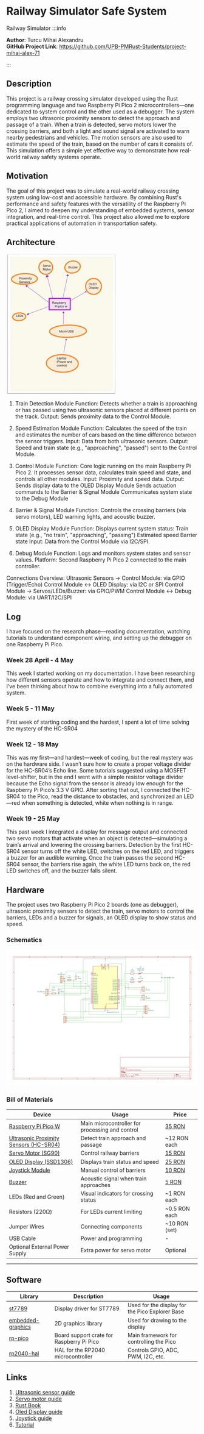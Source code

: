 # Railway Simulator Safe System
Railway Simulator
:::info 

**Author**: Turcu Mihai Alexandru\
**GitHub Project Link**: https://github.com/UPB-PMRust-Students/project-mihai-alex-71

:::

## Description

This project is a railway crossing simulator developed using the Rust programming language and two Raspberry Pi Pico 2 microcontrollers—one dedicated to system control and the other used as a debugger. The system employs two ultrasonic proximity sensors to detect the approach and passage of a train. When a train is detected, servo motors lower the crossing barriers, and both a light and sound signal are activated to warn nearby pedestrians and vehicles. The motion sensors are also used to estimate the speed of the train, based on the number of cars it consists of. This simulation offers a simple yet effective way to demonstrate how real-world railway safety systems operate.

## Motivation

The goal of this project was to simulate a real-world railway crossing system using low-cost and accessible hardware. By combining Rust's performance and safety features with the versatility of the Raspberry Pi Pico 2, I aimed to deepen my understanding of embedded systems, sensor integration, and real-time control. This project also allowed me to explore practical applications of automation in transportation safety.

## Architecture 

![Schematic diagram](1project.webp)

1) Train Detection Module
    Function: Detects whether a train is approaching or has passed using two ultrasonic sensors placed at different points on the track.
    Output: Sends proximity data to the Control Module.

2) Speed Estimation Module
    Function: Calculates the speed of the train and estimates the number of cars based on the time difference between the sensor triggers.
    Input: Data from both ultrasonic sensors.
    Output: Speed and train state (e.g., "approaching", "passed") sent to the Control Module.

3) Control Module
    Function: Core logic running on the main Raspberry Pi Pico 2. It processes sensor data, calculates train speed and state, and controls all other modules.
    Input: Proximity and speed data.
    Output:
        Sends display data to the OLED Display Module
        Sends actuation commands to the Barrier & Signal Module
        Communicates system state to the Debug Module

4) Barrier & Signal Module
    Function: Controls the crossing barriers (via servo motors), LED warning lights, and acoustic buzzer.
    
5) OLED Display Module
    Function: Displays current system status:
        Train state (e.g., "no train", "approaching", "passing")
        Estimated speed
        Barrier state
    Input: Data from the Control Module via I2C/SPI.
    
6) Debug Module
    Function: Logs and monitors system states and sensor values.
    Platform: Second Raspberry Pi Pico 2 connected to the main controller.

Connections Overview:
    Ultrasonic Sensors → Control Module: via GPIO (Trigger/Echo)
    Control Module ↔ OLED Display: via I2C or SPI
    Control Module → Servos/LEDs/Buzzer: via GPIO/PWM
    Control Module ↔ Debug Module: via UART/I2C/SPI
## Log

I have focused on the research phase—reading documentation, watching tutorials to understand component wiring, and setting up the debugger on one Raspberry Pi Pico.

### Week 28 April - 4 May

This week I started working on my documentation. I have been researching how different sensors operate and how to integrate and connect them, and I’ve been thinking about how to combine everything into a fully automated system.

### Week 5 - 11 May

First week of starting coding and the hardest, I spent a lot of time solving the mystery of the HC-SR04 

### Week 12 - 18 May

This was my first—and hardest—week of coding, but the real mystery was on the hardware side. I wasn’t sure how to create a proper voltage divider for the HC-SR04’s Echo line. Some tutorials suggested using a MOSFET level-shifter, but in the end I went with a simple resistor voltage divider because the Echo signal from the sensor is already low enough for the Raspberry Pi Pico’s 3.3 V GPIO. After sorting that out, I connected the HC-SR04 to the Pico, read the distance to obstacles, and synchronized an LED—red when something is detected, white when nothing is in range.

### Week 19 - 25 May
This past week I integrated a display for message output and connected two servo motors that activate when an object is detected—simulating a train’s arrival and lowering the crossing barriers. Detection by the first HC-SR04 sensor turns off the white LED, switches on the red LED, and triggers a buzzer for an audible warning. Once the train passes the second HC-SR04 sensor, the barriers rise again, the white LED turns back on, the red LED switches off, and the buzzer falls silent.

## Hardware

The project uses two Raspberry Pi Pico 2 boards (one as debugger), ultrasonic proximity sensors to detect the train, servo motors to control the barriers, LEDs and a buzzer for signals, an OLED display to show status and speed.

### Schematics

![Schematic diagram](KiCad.svg)

### Bill of Materials

<!-- Fill out this table with all the hardware components that you might need.

The format is 
```
| [Device](link://to/device) | This is used ... | [price](link://to/store) |

```

-->

 Device | Usage | Price |
|--------|-------|-------|
| [Raspberry Pi Pico W](https://www.raspberrypi.com/documentation/microcontrollers/raspberry-pi-pico.html) | Main microcontroller for processing and control | [35 RON](https://www.optimusdigital.ro/en/raspberry-pi-boards/12394-raspberry-pi-pico-w.html) |
| [Ultrasonic Proximity Sensors (HC-SR04)](https://www.electronicshub.org/hc-sr04-ultrasonic-sensor/) | Detect train approach and passage | ~12 RON each |
| [Servo Motor (SG90)](https://www.optimusdigital.ro/en/motors/898-servomotor-towerpro-sg90-9g.html) | Control railway barriers | [15 RON](https://www.optimusdigital.ro/en/motors/898-servomotor-towerpro-sg90-9g.html) |
| [OLED Display (SSD1306)](https://www.optimusdigital.ro/en/displays/916-display-oled-128x64-pixel-i2c-096-inch.html) | Displays train status and speed | [25 RON](https://www.optimusdigital.ro/en/displays/916-display-oled-128x64-pixel-i2c-096-inch.html) |
| [Joystick Module](https://www.optimusdigital.ro/en/input-devices/2765-joystick-module.html) | Manual control of barriers | [10 RON](https://www.optimusdigital.ro/en/input-devices/2765-joystick-module.html) |
| [Buzzer](https://www.optimusdigital.ro/en/audio-devices/967-active-buzzer-module.html) | Acoustic signal when train approaches | [5 RON](https://www.optimusdigital.ro/en/audio-devices/967-active-buzzer-module.html) |
| LEDs (Red and Green) | Visual indicators for crossing status | ~1 RON each |
| Resistors (220Ω) | For LEDs current limiting | ~0.5 RON each |
| Jumper Wires | Connecting components | ~10 RON (set) |
| USB Cable | Power and programming | - |
| Optional External Power Supply | Extra power for servo motor | Optional |

---

## Software

| Library | Description | Usage |
|---------|-------------|-------|
| [st7789](https://github.com/almindor/st7789) | Display driver for ST7789 | Used for the display for the Pico Explorer Base |
| [embedded-graphics](https://github.com/embedded-graphics/embedded-graphics) | 2D graphics library | Used for drawing to the display |
| [rp-pico](https://docs.rs/rp-pico/latest/rp_pico/) | Board support crate for Raspberry Pi Pico | Main framework for controlling the Pico |
| [rp2040-hal](https://docs.rs/rp2040-hal/latest/rp2040_hal/) | HAL for the RP2040 microcontroller | Controls GPIO, ADC, PWM, I2C, etc. |

## Links

1. [Ultrasonic sensor guide](https://www.tomshardware.com/how-to/ultrasonic-sensor-raspberry-pi-pico)
2. [Servo motor guide](https://dronebotworkshop.com/servo-motors/)
3. [Rust Book](https://docs.rust-embedded.org/book/)
4. [Oled Display guide](https://electrocredible.com/oled-display-raspberry-pi-pico-i2c-micropython/)
5. [Joystick guide](https://maker.pro/raspberry-pi/projects/raspberry-pi-pico-analog-joystick-interfacing)
6. [Tutorial](https://www.hackster.io/news/automatic-railway-crossing-system-f6edcc3560f9)

